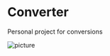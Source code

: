 # Converter
Personal project for conversions



![picture](https://user-images.githubusercontent.com/36127590/120062708-d010f680-c063-11eb-9462-0036914e6c10.JPG)
